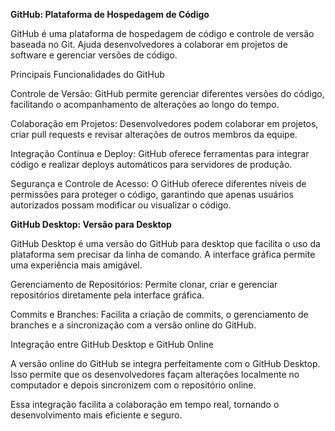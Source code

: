 <b>GitHub: Plataforma de Hospedagem de Código</b>

 <p> GitHub é uma plataforma de hospedagem de código e controle de versão baseada no Git. Ajuda desenvolvedores a colaborar em projetos de software e gerenciar versões de código.
  
  Principais Funcionalidades do GitHub
  
  Controle de Versão: GitHub permite gerenciar diferentes versões do código, facilitando o acompanhamento de alterações ao longo do tempo.
  
  Colaboração em Projetos: Desenvolvedores podem colaborar em projetos, criar pull requests e revisar alterações de outros membros da equipe.
  
  Integração Contínua e Deploy: GitHub oferece ferramentas para integrar código e realizar deploys automáticos para servidores de produção.
  
  Segurança e Controle de Acesso: O GitHub oferece diferentes níveis de permissões para proteger o código, garantindo que apenas usuários autorizados possam modificar ou visualizar o código.</p>

<b>GitHub Desktop: Versão para Desktop</b>

<p>GitHub Desktop é uma versão do GitHub para desktop que facilita o uso da plataforma sem precisar da linha de comando. A interface gráfica permite uma experiência mais amigável.

Gerenciamento de Repositórios: Permite clonar, criar e gerenciar repositórios diretamente pela interface gráfica.

Commits e Branches: Facilita a criação de commits, o gerenciamento de branches e a sincronização com a versão online do GitHub.

Integração entre GitHub Desktop e GitHub Online

A versão online do GitHub se integra perfeitamente com o GitHub Desktop. Isso permite que os desenvolvedores façam alterações localmente no computador e depois sincronizem com o repositório online.

Essa integração facilita a colaboração em tempo real, tornando o desenvolvimento mais eficiente e seguro.</p>
